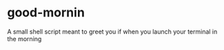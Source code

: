 # good-mornin
A small shell script meant to greet you if when you launch your terminal in the morning
